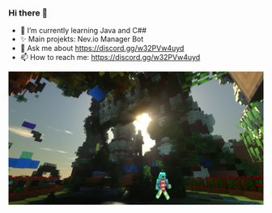 ### Hi there 👋


- 🌱 I’m currently learning Java and C##
- ✨ Main projekts: Nev.io Manager Bot
- 💬 Ask me about https://discord.gg/w32PVw4uyd
- 📫 How to reach me: https://discord.gg/w32PVw4uyd


<div align="center">

[![ Logo ](Screenshot_103.png)](https://discord.gg/w32PVw4uyd)


</div>

